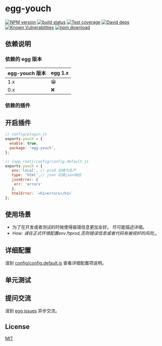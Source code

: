 # egg-youch

[![NPM version][npm-image]][npm-url]
[![build status][travis-image]][travis-url]
[![Test coverage][codecov-image]][codecov-url]
[![David deps][david-image]][david-url]
[![Known Vulnerabilities][snyk-image]][snyk-url]
[![npm download][download-image]][download-url]

[npm-image]: https://img.shields.io/npm/v/egg-youch.svg?style=flat-square
[npm-url]: https://npmjs.org/package/egg-youch
[travis-image]: https://img.shields.io/travis/eggjs/egg-youch.svg?style=flat-square
[travis-url]: https://travis-ci.org/eggjs/egg-youch
[codecov-image]: https://img.shields.io/codecov/c/github/eggjs/egg-youch.svg?style=flat-square
[codecov-url]: https://codecov.io/github/eggjs/egg-youch?branch=master
[david-image]: https://img.shields.io/david/eggjs/egg-youch.svg?style=flat-square
[david-url]: https://david-dm.org/eggjs/egg-youch
[snyk-image]: https://snyk.io/test/npm/egg-youch/badge.svg?style=flat-square
[snyk-url]: https://snyk.io/test/npm/egg-youch
[download-image]: https://img.shields.io/npm/dm/egg-youch.svg?style=flat-square
[download-url]: https://npmjs.org/package/egg-youch

<!--
Description here.
-->

## 依赖说明

### 依赖的 egg 版本

egg-youch 版本 | egg 1.x
--- | ---
1.x | 😁
0.x | ❌

### 依赖的插件
<!--

如果有依赖其它插件，请在这里特别说明。如

- security
- multipart

-->

## 开启插件

```js
// config/plugin.js
exports.youch = {
  enable: true,
  package: 'egg-youch',
};
```

```js
// {app_root}/config/config.default.js
exports.youch = {
   env:'local', // prod 切换为生产
   type: 'html',// json 切换json响应
   jsonError: {
    err: 'errors'
   },
   htmlError: `<h1>errors</h1>`
};
```
## 使用场景

- 为了在开发或者测试的时候使得报错信息更加友好。
尽可能描述详细。
- How: *请在正式环境配置env为prod,否则错误信息或者代码有被视奸的风险*,。


## 详细配置

请到 [config/config.default.js](config/config.default.js) 查看详细配置项说明。

## 单元测试

<!-- 描述如何在单元测试中使用此插件，例如 schedule 如何触发。无则省略。-->

## 提问交流

请到 [egg issues](https://github.com/eggjs/egg/issues) 异步交流。

## License

[MIT](LICENSE)
